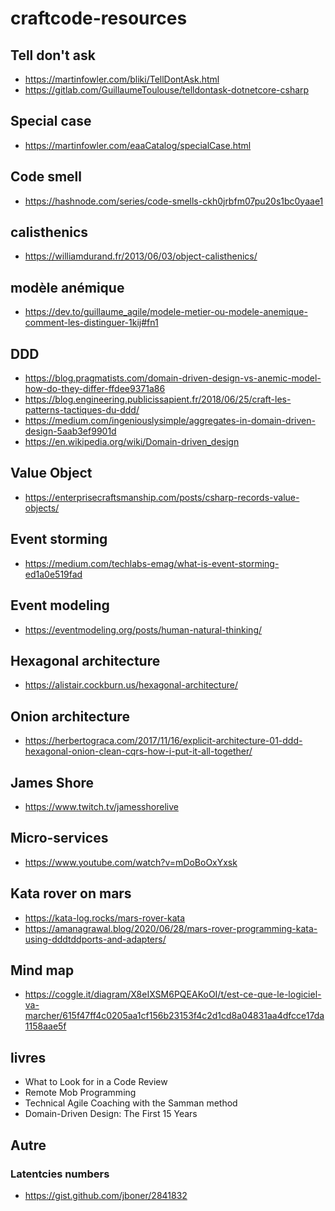 # craftcode-resources

## Tell don't ask

- https://martinfowler.com/bliki/TellDontAsk.html
- https://gitlab.com/GuillaumeToulouse/telldontask-dotnetcore-csharp


## Special case

- https://martinfowler.com/eaaCatalog/specialCase.html


## Code smell

- https://hashnode.com/series/code-smells-ckh0jrbfm07pu20s1bc0yaae1


## calisthenics

- https://williamdurand.fr/2013/06/03/object-calisthenics/


## modèle anémique

- https://dev.to/guillaume_agile/modele-metier-ou-modele-anemique-comment-les-distinguer-1kij#fn1

## DDD

- https://blog.pragmatists.com/domain-driven-design-vs-anemic-model-how-do-they-differ-ffdee9371a86
- https://blog.engineering.publicissapient.fr/2018/06/25/craft-les-patterns-tactiques-du-ddd/
- https://medium.com/ingeniouslysimple/aggregates-in-domain-driven-design-5aab3ef9901d
- https://en.wikipedia.org/wiki/Domain-driven_design


## Value Object

- https://enterprisecraftsmanship.com/posts/csharp-records-value-objects/

## Event storming

- https://medium.com/techlabs-emag/what-is-event-storming-ed1a0e519fad

## Event modeling

- https://eventmodeling.org/posts/human-natural-thinking/


## Hexagonal architecture

- https://alistair.cockburn.us/hexagonal-architecture/

## Onion architecture

- https://herbertograca.com/2017/11/16/explicit-architecture-01-ddd-hexagonal-onion-clean-cqrs-how-i-put-it-all-together/


## James Shore

- https://www.twitch.tv/jamesshorelive


## Micro-services

- https://www.youtube.com/watch?v=mDoBoOxYxsk


## Kata rover on mars

- https://kata-log.rocks/mars-rover-kata
- https://amanagrawal.blog/2020/06/28/mars-rover-programming-kata-using-dddtddports-and-adapters/


## Mind map

- https://coggle.it/diagram/X8eIXSM6PQEAKoOI/t/est-ce-que-le-logiciel-va-marcher/615f47ff4c0205aa1cf156b23153f4c2d1cd8a04831aa4dfcce17da1158aae5f


## livres

- What to Look for in a Code Review
- Remote Mob Programming
- Technical Agile Coaching with the Samman method
- Domain-Driven Design: The First 15 Years

## Autre


### Latentcies numbers

- https://gist.github.com/jboner/2841832